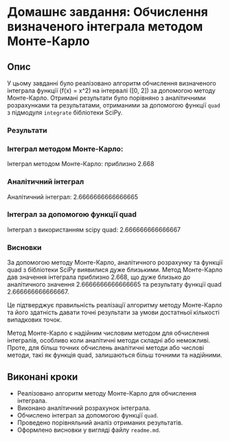 # Домашнє завдання: Обчислення визначеного інтеграла методом Монте-Карло

## Опис

У цьому завданні було реалізовано алгоритм обчислення визначеного інтеграла функції \(f(x) = x^2\) на інтервалі \([0, 2]\) за допомогою методу Монте-Карло. Отримані результати було порівняно з аналітичними розрахунками та результатами, отриманими за допомогою функції `quad` з підмодуля `integrate` бібліотеки SciPy.


### Результати

### Інтеграл методом Монте-Карло:
Інтеграл методом Монте-Карло: приблизно 2.668

### Аналітичний інтеграл
Аналітичний інтеграл: 2.6666666666666665

### Інтеграл за допомогою функції quad
Інтеграл з використанням scipy quad: 2.666666666666667


### Висновки

За допомогою методу Монте-Карло, аналітичного розрахунку та функції quad з бібліотеки SciPy виявилися дуже близькими. Метод Монте-Карло дав значення інтеграла приблизно 2.668, що дуже близько до аналітичного значення 2.6666666666666665 та результату функції quad 2.666666666666667.

Це підтверджує правильність реалізації алгоритму методу Монте-Карло та його здатність давати точні результати за умови достатньої кількості випадкових точок.

Метод Монте-Карло є надійним числовим методом для обчислення інтегралів, особливо коли аналітичні методи складні або неможливі. Проте, для більш точних обчислень аналітичні методи або числові методи, такі як функція quad, залишаються більш точними та надійними.

## Виконані кроки

- Реалізовано алгоритм методу Монте-Карло для обчислення інтеграла.
- Виконано аналітичний розрахунок інтеграла.
- Обчислено інтеграл за допомогою функції `quad`.
- Проведено порівняльний аналіз отриманих результатів.
- Оформлено висновки у вигляді файлу `readme.md`.
